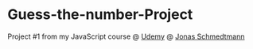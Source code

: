 # Guess-the-number-Project


Project #1 from my JavaScript course @ [Udemy](https://www.udemy.com/course/the-complete-javascript-course/) @ [Jonas Schmedtmann](https://github.com/jonasschmedtmann)
